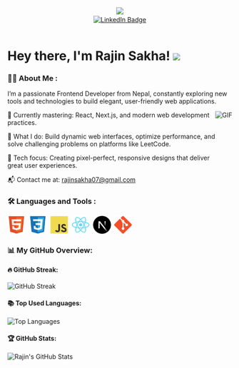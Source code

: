 <div id="header" align="center">
  <img src="https://media.giphy.com/media/M9gbBd9nbDrOTu1Mqx/giphy.gif" width="100"/>
</div>
<div id="badges" align="center">
  <a href="https://www.linkedin.com/in/rajin-sakha-22003b229/">
    <img src="https://img.shields.io/badge/LinkedIn-blue?style=for-the-badge&logo=linkedin&logoColor=white" alt="LinkedIn Badge"/>
  </a>
<!--   <a href="https://twitter.com/nishantimsna51">
    <img src="https://img.shields.io/badge/Twitter-blue?style=for-the-badge&logo=twitter&logoColor=white" alt="Twitter Badge"/>
  </a> -->
<div><img src="https://komarev.com/ghpvc/?username=rajinsakha&style=flat-square&color=blue" alt=""/></div>
</div>

<h1>
  Hey there, I'm Rajin Sakha! 
  <img src="https://media.giphy.com/media/hvRJCLFzcasrR4ia7z/giphy.gif" width="30px"/>
</h1>

### 👨‍💻 About Me :

I’m a passionate Frontend Developer from Nepal, constantly exploring new tools and technologies to build elegant, user-friendly web applications.

<img align="right" alt="GIF" height="160px" src="https://media.giphy.com/media/Ah3zHH7hvsSB2/giphy.gif" />

🌟 Currently mastering: React, Next.js, and modern web development practices.

🚀 What I do: Build dynamic web interfaces, optimize performance, and solve challenging problems on platforms like LeetCode.

🎯 Tech focus: Creating pixel-perfect, responsive designs that deliver great user experiences.

📬 Contact me at: rajinsakha07@gmail.com


### :hammer_and_wrench: Languages and Tools :

<div background-color:#808080;>
  <img src="https://github.com/devicons/devicon/blob/master/icons/html5/html5-original.svg" title="html5" alt="html5" width="40" height="40"/>&nbsp;
  <img src="https://github.com/devicons/devicon/blob/master/icons/css3/css3-original.svg" title="css" alt="css" width="40" height="40"/>&nbsp;
  <img src="https://github.com/devicons/devicon/blob/master/icons/javascript/javascript-original.svg" title="js" alt="js" width="40" height="40"/>&nbsp;
  <img src="https://github.com/devicons/devicon/blob/master/icons/react/react-original.svg" title="react" alt="react" width="40" height="40"/>&nbsp;
  <img src="https://github.com/devicons/devicon/blob/master/icons/nextjs/nextjs-original.svg" title="next" alt="next" width="40" height="40"/>&nbsp;
  <img src="https://github.com/devicons/devicon/blob/master/icons/git/git-original.svg" title="git" alt="git" width="40" height="40"/>&nbsp;
</div>

### 📊 My GitHub Overview:  

<div align="left">

  #### 🔥 GitHub Streak:
  <img src="https://github-readme-streak-stats.herokuapp.com/?user=rajinsakha&theme=radical" alt="GitHub Streak" />

  #### 📚 Top Used Languages:
  <img src="https://github-readme-stats.vercel.app/api/top-langs/?username=rajinsakha&layout=compact&theme=radical" alt="Top Languages" />
  
  #### 🏆 GitHub Stats:
  <img src="https://github-readme-stats.vercel.app/api?username=rajinsakha&show_icons=true&theme=radical" alt="Rajin's GitHub Stats" />

</div>



